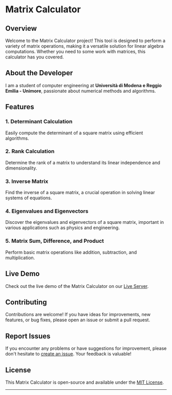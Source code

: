 # Matrix Calculator

## Overview

Welcome to the Matrix Calculator project! This tool is designed to perform a variety of matrix operations, making it a versatile solution for linear algebra computations. Whether you need to some work with matrices, this calculator has you covered. 

## About the Developer

I am a student of computer engineering at **Università di Modena e Reggio Emilia - Unimore**, passionate about numerical methods and algorithms.

## Features

### 1. Determinant Calculation
Easily compute the determinant of a square matrix using efficient algorithms.

### 2. Rank Calculation
Determine the rank of a matrix to understand its linear independence and dimensionality.

### 3. Inverse Matrix
Find the inverse of a square matrix, a crucial operation in solving linear systems of equations.

### 4. Eigenvalues and Eigenvectors
Discover the eigenvalues and eigenvectors of a square matrix, important in various applications such as physics and engineering.

### 5. Matrix Sum, Difference, and Product
Perform basic matrix operations like addition, subtraction, and multiplication.

## Live Demo

Check out the live demo of the Matrix Calculator on our [Live Server](your_live_server_link_here).

## Contributing

Contributions are welcome! If you have ideas for improvements, new features, or bug fixes, please open an issue or submit a pull request.

## Report Issues

If you encounter any problems or have suggestions for improvement, please don't hesitate to [create an issue](https://github.com/MarinCervinschi/MatrixCalculator/issues). Your feedback is valuable!

## License

This Matrix Calculator is open-source and available under the [MIT License](LICENSE).

---
